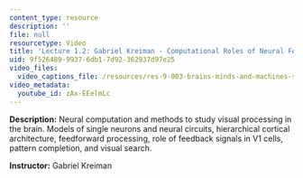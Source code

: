```yaml
---
content_type: resource
description: ''
file: null
resourcetype: Video
title: 'Lecture 1.2: Gabriel Kreiman - Computational Roles of Neural Feedback'
uid: 9f526489-9937-6db1-7d92-362937d97e25
video_files:
  video_captions_file: /resources/res-9-003-brains-minds-and-machines-summer-course-summer-2015/unit-1.-neural-circuits-of-intelligence/lecture-1.2-gabriel-kreiman-computational-roles-of-neural-feedback/zAx-EEelmLc.vtt
video_metadata:
  youtube_id: zAx-EEelmLc
---
```


**Description:** Neural computation and methods to study visual processing in the brain. Models of single neurons and neural circuits, hierarchical cortical architecture, feedforward processing, role of feedback signals in V1 cells, pattern completion, and visual search.

**Instructor:** Gabriel Kreiman